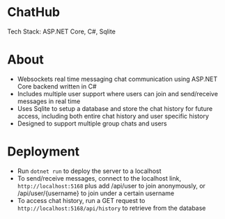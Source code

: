 # ChatHub
Tech Stack: ASP.NET Core, C#, Sqlite  

# About
* Websockets real time messaging chat communication using ASP.NET Core backend written in C#
* Includes multiple user support where users can join and send/receive messages in real time
* Uses Sqlite to setup a database and store the chat history for future access, including both entire chat history and user specific history
* Designed to support multiple group chats and users

# Deployment
* Run `dotnet run` to deploy the server to a localhost
* To send/receive messages, connect to the localhost link, `http://localhost:5168` plus add /api/user to join anonymously, or /api/user/{username} to join under a certain username
* To access chat history, run a GET request to `http://localhost:5168/api/history` to retrieve from the database
